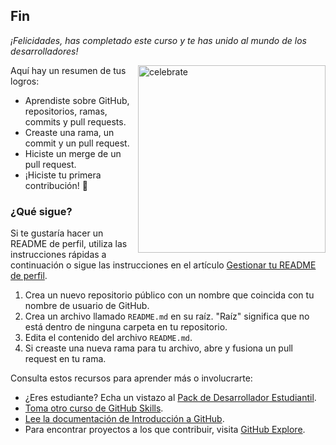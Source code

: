 <!--
  <<< Author notes: Finish >>>
  Review what we learned, ask for feedback, provide next steps.
-->

## Fin

_¡Felicidades, has completado este curso y te has unido al mundo de los desarrolladores!_

<img src=https://octodex.github.com/images/collabocats.jpg alt=celebrate width=300 align=right>

Aquí hay un resumen de tus logros:

- Aprendiste sobre GitHub, repositorios, ramas, commits y pull requests.
- Creaste una rama, un commit y un pull request.
- Hiciste un merge de un pull request.
- ¡Hiciste tu primera contribución! :tada:

### ¿Qué sigue?

Si te gustaría hacer un README de perfil, utiliza las instrucciones rápidas a continuación o sigue las instrucciones en el artículo [Gestionar tu README de perfil](https://docs.github.com/account-and-profile/setting-up-and-managing-your-github-profile/customizing-your-profile/managing-your-profile-readme).

1. Crea un nuevo repositorio público con un nombre que coincida con tu nombre de usuario de GitHub.
2. Crea un archivo llamado `README.md` en su raíz. "Raíz" significa que no está dentro de ninguna carpeta en tu repositorio.
3. Edita el contenido del archivo `README.md`.
4. Si creaste una nueva rama para tu archivo, abre y fusiona un pull request en tu rama.

Consulta estos recursos para aprender más o involucrarte:

- ¿Eres estudiante? Echa un vistazo al [Pack de Desarrollador Estudiantil](https://education.github.com/pack).
- [Toma otro curso de GitHub Skills](https://github.com/skills).
- [Lee la documentación de Introducción a GitHub](https://docs.github.com/es/get-started).
- Para encontrar proyectos a los que contribuir, visita [GitHub Explore](https://github.com/explore).